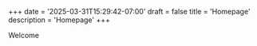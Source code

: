 +++
date = '2025-03-31T15:29:42-07:00'
draft = false
title = 'Homepage'
description = 'Homepage'
+++

Welcome